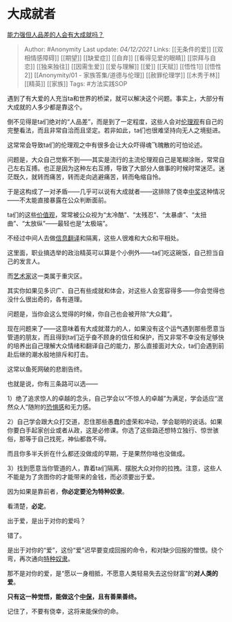 # 大成就者
[能力强但人品差的人会有大成就吗？](https://www.zhihu.com/question/502487645/answer/2251484191)

> Author: #Anonymity 
Last update: *04/12/2021* 
Links: [[无条件的爱]] [[双相情感障碍]] [[期望]] [[缺爱症]] [[自弃]] [[看得见爱的眼睛]] [[崇拜与自恋]] [[独来独往]] [[因需生爱]] [[爱与理解]] [[爱]] [[天赋]] [[悟性1]] [[悟性2]] [[Anonymity/01 - 家族答集/道德与伦理]] [[赦罪伦理学]] [[木秀于林]] [[精英]] [[家族]]
Tags:  #方法实践SOP  

遇到了有大爱的人充当ta和世界的桥梁，就可以解决这个问题。事实上，大部分有大成就的人多少都是靠这个。

倒不见得是ta们绝对的“人品差”，而是到了一定程度，这些人会对[伦理观](https://www.zhihu.com/search?q=%E4%BC%A6%E7%90%86%E8%A7%82&search_source=Entity&hybrid_search_source=Entity&hybrid_search_extra=%7B%22sourceType%22%3A%22answer%22%2C%22sourceId%22%3A2251484191%7D)有自己的完整看法，而且非常自洽而且坚定。若非如此，ta们也很难坚持向无人之境挺进。

这常常会导致ta们的伦理观之中有很多会让大众吓得魂飞魄散的可怕论述。

问题是，大众自己觉察不到——其实是流行的主流伦理观自己是笔糊涂账，常常自己左右互搏。也正是因为这种左右互搏，导致了大部分人做事的时候时常迷茫。迷茫既久，就转而痛苦，转而走向逃避痛苦，转而龟缩自怜。

于是这构成了一对矛盾——几乎可以说有大成就者——这排除了侥幸[中奖](https://www.zhihu.com/search?q=%E4%B8%AD%E5%A5%96&search_source=Entity&hybrid_search_source=Entity&hybrid_search_extra=%7B%22sourceType%22%3A%22answer%22%2C%22sourceId%22%3A2251484191%7D)这种情况——不太能直接暴露在公众判断面前。

ta们的这些[价值观](https://www.zhihu.com/search?q=%E4%BB%B7%E5%80%BC%E8%A7%82&search_source=Entity&hybrid_search_source=Entity&hybrid_search_extra=%7B%22sourceType%22%3A%22answer%22%2C%22sourceId%22%3A2251484191%7D)，常常被公众视为“太冷酷”、“太残忍”、“太暴虐”、“太扭曲”、“太放纵”——最轻也是“太极端”。

不经过中间人去做[信息翻译](https://www.zhihu.com/search?q=%E4%BF%A1%E6%81%AF%E7%BF%BB%E8%AF%91&search_source=Entity&hybrid_search_source=Entity&hybrid_search_extra=%7B%22sourceType%22%3A%22answer%22%2C%22sourceId%22%3A2251484191%7D)和隔离，这些人很难和大众和平相处。

这里面，职业搞选举的政治精英可以算是个小例外——ta们吃这碗饭，自己担当自己的发言人。

而[艺术家](https://www.zhihu.com/search?q=%E8%89%BA%E6%9C%AF%E5%AE%B6&search_source=Entity&hybrid_search_source=Entity&hybrid_search_extra=%7B%22sourceType%22%3A%22answer%22%2C%22sourceId%22%3A2251484191%7D)这一类属于重灾区。

其实你如果见多识广、自己有些成就和体会，对这些人会宽容得多——你会觉得也没什么很出奇的，各有道理。

问题是，当你会这么觉得的时候，你自己也会被开除“大众籍”。

现在问题来了——这意味着有大成就潜力的人，如果没有这个运气遇到那些愿意当管道的朋友，而且得到ta们近乎奋不顾身的信任和保护，而又非常不幸没有足够快的培养出自己理解大众情绪和翻译自己的能力，那么直接面对大众，ta们会遇到前赴后继的潮水般地排斥和打击。

这常以鱼死网破的悲剧告终。

也就是说，你有三条路可以选——

1）绝了追求惊人的卓越的念头，自己学会以“不惊人的卓越”为满足，学会适应“泯然众人”随附的[恐惧感](https://www.zhihu.com/search?q=%E6%81%90%E6%83%A7%E6%84%9F&search_source=Entity&hybrid_search_source=Entity&hybrid_search_extra=%7B%22sourceType%22%3A%22answer%22%2C%22sourceId%22%3A2251484191%7D)和无力感。

2）自己学会跟大众打交道，忍住那些愚蠢的虚荣和冲动，学会聪明的说话。如果你要白手起家创业或者从政，这是必修课。你选了这些路还想特立独行、惊世骇俗，那等于自己找死，神仙都救不得。

而且你多半夭折在什么都还没做成的早期，于是果然你啥也没做成。

3）找到愿意当你管道的人，靠着ta们隔离、摆脱大众对你的拉拽。注意，这些人不能是为了贪图你的才能带来的金钱，而必须要出于爱。

因为如果是靠前者，**你必定要沦为特种奴隶**。

看清楚，**必定**。

出于爱，是出于对你的爱吗？

错了。

是出于对你的“爱”，这份“爱”迟早要变成回报的命令，和对缺少回报的憎恨。绕个弯，再次通向[特种奴隶](https://www.zhihu.com/search?q=%E7%89%B9%E7%A7%8D%E5%A5%B4%E9%9A%B6&search_source=Entity&hybrid_search_source=Entity&hybrid_search_extra=%7B%22sourceType%22%3A%22answer%22%2C%22sourceId%22%3A2251484191%7D)。

那不是对你的爱，是“愿以一身相抵，不愿意人类轻易失去这份财富”的**对人类的爱**。

**只有这一种觉悟，能做这个[中保](https://www.zhihu.com/search?q=%E4%B8%AD%E4%BF%9D&search_source=Entity&hybrid_search_source=Entity&hybrid_search_extra=%7B%22sourceType%22%3A%22answer%22%2C%22sourceId%22%3A2251484191%7D)，且有善果善终。**

记住了，不要有侥幸，这将来能保你的命。